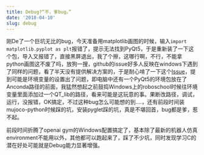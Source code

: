 ```yaml
---
title: Debug?“不，爹bug。”
date: '2018-04-10'
slug: debug
---
```

刚De了一个巨坑无比的bug，今天准备用matplotlib画图的时候，输入`import matplotlib.pyplot as plt`报错了，提示无法找到PyQt5，于是重新装了一下这个包，导入又报错了，直接黑屏退出，我了个擦，这哪行啊，不行，不能拿python画图这不废了吗，放狗一搜，github的issue好多人反映在windows下遇到了同样的问题，看了半天没有提供解决方案的，于是耐心啃了一下这个[Issue](https://github.com/ContinuumIO/anaconda-issues/issues/6537)，提到可能是环境变量的设置出了问题，即电脑中还有一个PyQt5的环境包放在了Anconda路径的前面，我猛然想起之前鼓捣Windows上的roboschool时候往环境变量里面添加过一个QT_lib的路径，看来可能是这玩意的事。果断改路径，调试，运行，没报错，OK搞定，不过这种bug怎么可能想的到....，还有前段时间装mujoco-python时候踩的坑，安装pyglet踩的坑，真是不堪回首，bug都是爹，惹不起。

前段时间折腾了openai gym的Windows配置搞定了，基本除了最新的机器人仿真environment不能用以外，其他都可以跑起来了，踩了不少坑，同时发现学习C的潜在好处可能就是Debug能力显著增强。
